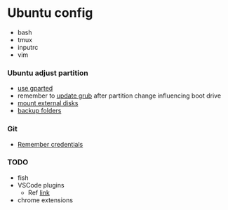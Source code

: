 # Ubuntu config

* bash
* tmux
* inputrc
* vim

### Ubuntu adjust partition
* [use gparted](https://askubuntu.com/questions/66000/how-to-merge-partitions)
* remember to [update grub](https://askubuntu.com/questions/671788/how-to-increase-size-of-boot-partition-using-gparted) after partition change influencing boot drive
* [mount external disks](https://www.cyberciti.biz/faq/mount-drive-from-command-line-ubuntu-linux/)
* [backup folders](https://askubuntu.com/questions/302642/how-to-copy-a-directory-from-one-hard-drive-to-another-with-every-single-file)

### Git
* [Remember credentials](https://git-scm.com/docs/git-credential-store)

### TODO
* fish
* VSCode plugins
    * Ref [link](https://www.ubuntupit.com/best-visual-studio-code-extensions-for-programmers/)
* chrome extensions